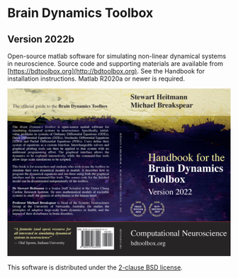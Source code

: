 # Brain Dynamics Toolbox
## Version 2022b

Open-source matlab software for simulating non-linear dynamical systems in neuroscience. Source code and supporting materials are available from [https://bdtoolbox.org](http://bdtoolbox.org). See the Handbook for installation instructions. Matlab R2020a or newer is required.

![Handbook Cover Art](CoverArt.png)

This software is distributed under the [2-clause BSD license](https://opensource.org/licenses/BSD-2-Clause).